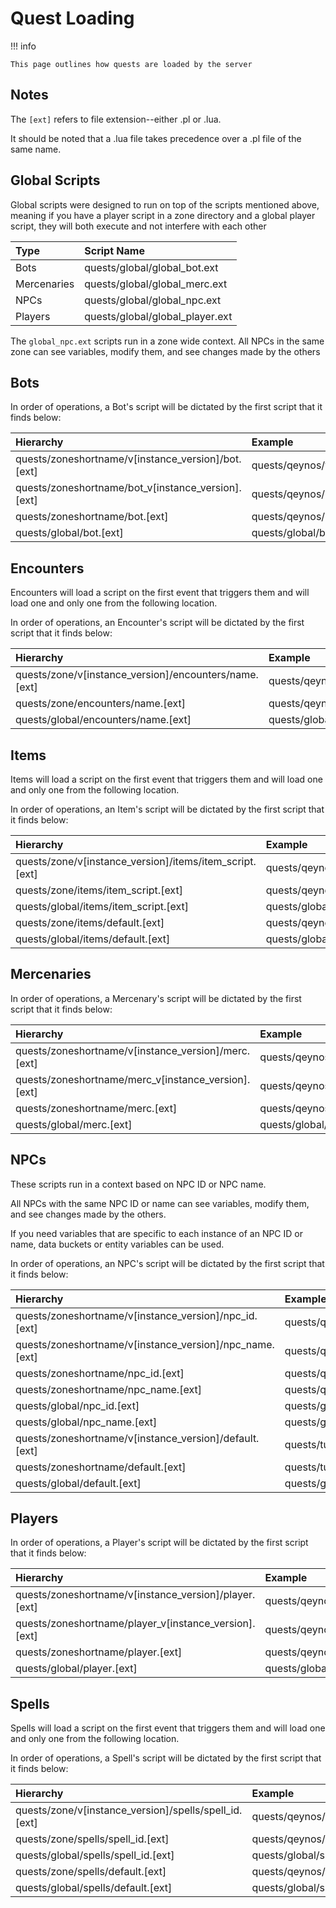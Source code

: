 # Quest Loading

!!! info

    This page outlines how quests are loaded by the server

## Notes

The `[ext]` refers to file extension--either .pl or .lua. 

It should be noted that a .lua file takes precedence over a .pl file of the same name.

## Global Scripts

Global scripts were designed to run on top of the scripts mentioned above, meaning if you have a player script in a zone directory and a global player script, they will both execute and not interfere with each other

| Type | Script Name |
| :--- | :--- |
| Bots | quests/global/global_bot.ext |
| Mercenaries | quests/global/global_merc.ext |
| NPCs | quests/global/global_npc.ext |
| Players | quests/global/global_player.ext |

The `global_npc.ext` scripts run in a zone wide context. All NPCs in the same zone can see variables, modify them, and see changes made by the others

## Bots

In order of operations, a Bot's script will be dictated by the first script that it finds below:

| Hierarchy | Example |
| :--- | :--- |
| quests/zoneshortname/v[instance_version]/bot.[ext] | quests/qeynos/v0/bot.pl |
| quests/zoneshortname/bot_v[instance_version].[ext] | quests/qeynos/bot_v1.pl |
| quests/zoneshortname/bot.[ext] | quests/qeynos/bot.lua |
| quests/global/bot.[ext] | quests/global/bot.pl |

## Encounters

Encounters will load a script on the first event that triggers them and will load one and only one from the following location.

In order of operations, an Encounter's script will be dictated by the first script that it finds below:

| Hierarchy | Example |
| :--- | :--- |
| quests/zone/v[instance_version]/encounters/name.[ext] | quests/qeynos/v0/encounters/name.pl |
| quests/zone/encounters/name.[ext] | quests/qeynos/encounters/name.lua |
| quests/global/encounters/name.[ext] | quests/global/encounters/name.pl |

## Items

Items will load a script on the first event that triggers them and will load one and only one from the following location.

In order of operations, an Item's script will be dictated by the first script that it finds below:

| Hierarchy | Example |
| :--- | :--- |
| quests/zone/v[instance_version]/items/item_script.[ext] | quests/qeynos/v0/items/script_30057.pl |
| quests/zone/items/item_script.[ext] | quests/qeynos/items/script_30057.pl |
| quests/global/items/item_script.[ext] | quests/global/items/script_30057.lua |
| quests/zone/items/default.[ext] | quests/qeynos/items/default.lua |
| quests/global/items/default.[ext] | quests/global/items/default.pl |

## Mercenaries

In order of operations, a Mercenary's script will be dictated by the first script that it finds below:

| Hierarchy | Example |
| :--- | :--- |
| quests/zoneshortname/v[instance_version]/merc.[ext] | quests/qeynos/v0/merc.pl |
| quests/zoneshortname/merc_v[instance_version].[ext] | quests/qeynos/merc_v1.pl |
| quests/zoneshortname/merc.[ext] | quests/qeynos/merc.lua |
| quests/global/merc.[ext] | quests/global/merc.pl |

## NPCs

These scripts run in a context based on NPC ID or NPC name.

All NPCs with the same NPC ID or name can see variables, modify them, and see changes made by the others.

If you need variables that are specific to each instance of an NPC ID or name, data buckets or entity variables can be used.

In order of operations, an NPC's script will be dictated by the first script that it finds below:

| Hierarchy | Example |
| :--- | :--- |
| quests/zoneshortname/v[instance_version]/npc_id.[ext] | quests/qeynos/v0/1173.lua |
| quests/zoneshortname/v[instance_version]/npc_name.[ext] | quests/qeynos/v0/Trumpy_Irontoe.pl |
| quests/zoneshortname/npc_id.[ext] | quests/qeynos/1173.lua |
| quests/zoneshortname/npc_name.[ext] | quests/qeynos/Trumpy_Irontoe.pl |
| quests/global/npc_id.[ext] | quests/global/1234.pl |
| quests/global/npc_name.[ext] | quests/global/Nexus_Scion.lua |
| quests/zoneshortname/v[instance_version]/default.[ext] | quests/tutorialb/v0/default.pl |
| quests/zoneshortname/default.[ext] | quests/tutorialb/default.pl |
| quests/global/default.[ext] | quests/global/default.lua |

## Players

In order of operations, a Player's script will be dictated by the first script that it finds below:

| Hierarchy | Example |
| :--- | :--- |
| quests/zoneshortname/v[instance_version]/player.[ext] | quests/qeynos/v0/player.pl |
| quests/zoneshortname/player_v[instance_version].[ext] | quests/qeynos/player_v1.pl |
| quests/zoneshortname/player.[ext] | quests/qeynos/player.lua |
| quests/global/player.[ext] | quests/global/player.pl |

## Spells

Spells will load a script on the first event that triggers them and will load one and only one from the following location.

In order of operations, a Spell's script will be dictated by the first script that it finds below:

| Hierarchy | Example |
| :--- | :--- |
| quests/zone/v[instance_version]/spells/spell_id.[ext] | quests/qeynos/v0/spells/1234.pl |
| quests/zone/spells/spell_id.[ext] | quests/qeynos/spells/1234.pl |
| quests/global/spells/spell_id.[ext] | quests/global/spells/1234.lua |
| quests/zone/spells/default.[ext] | quests/qeynos/spells/default.lua |
| quests/global/spells/default.[ext] | quests/global/spells/default.pl |

